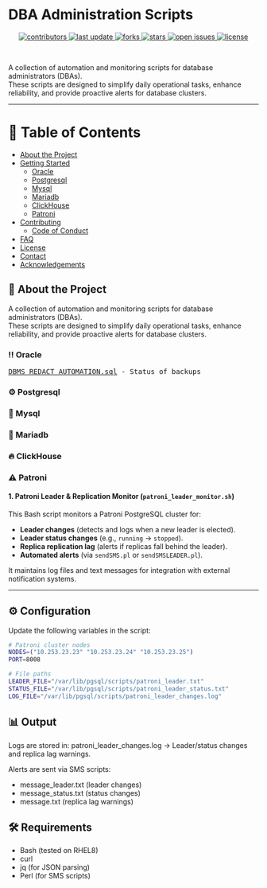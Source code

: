 # DBA Administration Scripts

<div align="center">
  
<!-- Badges -->
<p>
  <a href="https://github.com/RezarLO/dba-administration-scripts/graphs/contributors">
    <img src="https://img.shields.io/github/contributors/RezarLO/dba-administration-scripts" alt="contributors" />
  </a>
  <a href="">
    <img src="https://img.shields.io/github/last-commit/RezarLO/dba-administration-scripts" alt="last update" />
  </a>
  <a href="https://github.com/RezarLO/dba-administration-scripts/network/members">
    <img src="https://img.shields.io/github/forks/RezarLO/dba-administration-scripts" alt="forks" />
  </a>
  <a href="https://github.com/RezarLO/dba-administration-scripts/stargazers">
    <img src="https://img.shields.io/github/stars/RezarLO/dba-administration-scripts" alt="stars" />
  </a>
  <a href="https://github.com/RezarLO/dba-administration-scripts/issues/">
    <img src="https://img.shields.io/github/issues/RezarLO/dba-administration-scripts" alt="open issues" />
  </a>
  <a href="https://github.com/RezarLO/dba-administration-scripts/blob/master/LICENSE">
    <img src="https://img.shields.io/github/license/RezarLO/dba-administration-scripts.svg" alt="license" />
  </a>
</p>
   
</div>

<br />

A collection of automation and monitoring scripts for database administrators (DBAs).  
These scripts are designed to simplify daily operational tasks, enhance reliability, and provide proactive alerts for database clusters.

---

<!-- Table of Contents -->
# :notebook_with_decorative_cover: Table of Contents

- [About the Project](#star2-about-the-project)
- [Getting Started](#toolbox-getting-started)
  * [Oracle](#bangbang-Oracle)
  * [Postgresql](#gear-Postgresql)
  * [Mysql](#test_tube-Mysql)
  * [Mariadb](#running-Mariadb)
  * [ClickHouse](#fire-ClickHouse)
  * [Patroni](#warning-Patroni)
- [Contributing](#wave-contributing)
  * [Code of Conduct](#scroll-code-of-conduct)
- [FAQ](#grey_question-faq)
- [License](#warning-license)
- [Contact](#handshake-contact)
- [Acknowledgements](#gem-acknowledgements)



<!-- About the Project -->
## :star2: About the Project
A collection of automation and monitoring scripts for database administrators (DBAs).  
These scripts are designed to simplify daily operational tasks, enhance reliability, and provide proactive alerts for database clusters.


<!-- Oracle -->
### :bangbang: Oracle

<pre>
<a href='https://github.com/jkstill/oracle-script-lib/blob/master/sql/rman-bkup-status.sql'>DBMS_REDACT_AUTOMATION.sql</a> - Status of backups
</pre>

<!-- Postgresql -->
### :gear: Postgresql


<!-- Mysql -->
### :test_tube: Mysql


<!-- Mariadb -->
### :running: Mariadb


<!-- ClickHouse -->
### :fire: ClickHouse


<!-- Patroni -->
### :warning: Patroni

#### 1. Patroni Leader & Replication Monitor (`patroni_leader_monitor.sh`)
This Bash script monitors a Patroni PostgreSQL cluster for:
- **Leader changes** (detects and logs when a new leader is elected).
- **Leader status changes** (e.g., `running` → `stopped`).
- **Replica replication lag** (alerts if replicas fall behind the leader).
- **Automated alerts** (via `sendSMS.pl` or `sendSMSLEADER.pl`).

It maintains log files and text messages for integration with external notification systems.

---

## ⚙️ Configuration

Update the following variables in the script:

```bash
# Patroni cluster nodes
NODES=("10.253.23.23" "10.253.23.24" "10.253.23.25")
PORT=8008

# File paths
LEADER_FILE="/var/lib/pgsql/scripts/patroni_leader.txt"
STATUS_FILE="/var/lib/pgsql/scripts/patroni_leader_status.txt"
LOG_FILE="/var/lib/pgsql/scripts/patroni_leader_changes.log"
```

## 📊 Output
Logs are stored in:
patroni_leader_changes.log → Leader/status changes and replica lag warnings.

Alerts are sent via SMS scripts:
  - message_leader.txt (leader changes)
  - message_status.txt (status changes)
  - message.txt (replica lag warnings)

## 🛠 Requirements
  - Bash (tested on RHEL8)
  - curl
  - jq (for JSON parsing)
  - Perl (for SMS scripts)

